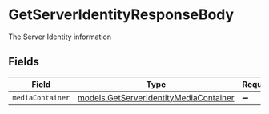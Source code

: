 # GetServerIdentityResponseBody

The Server Identity information


## Fields

| Field                                                                                  | Type                                                                                   | Required                                                                               | Description                                                                            |
| -------------------------------------------------------------------------------------- | -------------------------------------------------------------------------------------- | -------------------------------------------------------------------------------------- | -------------------------------------------------------------------------------------- |
| `mediaContainer`                                                                       | [models.GetServerIdentityMediaContainer](../models/getserveridentitymediacontainer.md) | :heavy_minus_sign:                                                                     | N/A                                                                                    |